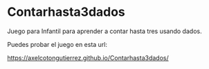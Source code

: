 # Contarhasta3dados
Juego para Infantil para aprender a contar hasta tres usando dados.

Puedes probar el juego en esta url:

https://axelcotongutierrez.github.io/Contarhasta3dados/

